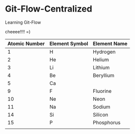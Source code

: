 # Git-Flow-Centralized
Learning Git-Flow


cheeee!!!! =)



| Atomic Number | Element Symbol | Element Name |
|---------------|----------------|--------------|
| 1             | H              | Hydrogen     |
| 2             | He             | Helium       |
| 3             | Li             | Lithium      |
| 4             | Be             | Beryllium    |
| 5             | Ca             |              |
| 9             | F              | Fluorine     |
| 10            | Ne             | Neon         |
| 11            | Na             | Sodium       |
| 14            | Si             | Silicon      |
| 15            | P              | Phosphorus   |
|               |
